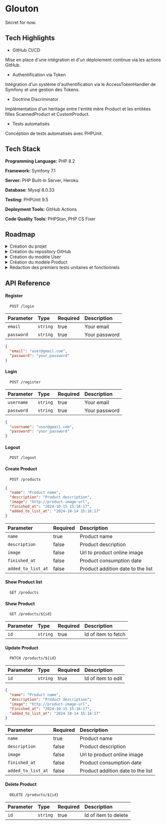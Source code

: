 # Glouton

Secret for now.

## Tech Highlights

- GitHub CI/CD

Mise en place d'une intégration et d'un déploiement continue via les actions GitHub.

- Authentification via Token

Intégration d'un système d'authentification via le AccessTokenHandler de Symfony et une gestion des Tokens.

- Doctrine Discriminator

Implémentation d'un heritage entre l'entité mère Product et les entitées filles ScannedProduct et CustomProduct.

- Tests automatisés

Concéption de tests automatisés avec PHPUnit.

## Tech Stack

**Programming Language:** PHP 8.2

**Framework:** Symfony 7.1

**Server:** PHP Built-in Server, Heroku

**Database:** Mysql 8.0.33

**Testing:** PHPUnit 9.5

**Deployment Tools:** GitHub Actions

**Code Quality Tools:** PHPStan, PHP CS Fixer

## Roadmap

<details>
<summary>Création du projet</summary>

- [x] Création du projet Symfony 7.1
- [x] Déploiement sur GitHub
- [x] Intégrer PHPUnit
- [x] Intégrer PHPStan
- [x] Intégrer PHP CS Fixer

</details>

<details>
<summary>Création du repository GitHub</summary>

- [x] Premier commit du projet
- [x] Rédaction d’une première doc
- [x] Rédaction de la roadmap
- [x] Création d’une CI/CD GitHub

</details>

<details>
<summary>Création du modèle User</summary>

- [x] Création du modèle User
- [x] Implémentation de l’authentification

</details>

<details>
<summary>Création du modèle Product</summary>

- [x] Création du modèle Product parent
- [x] Création des modèles enfant
- [x] Get endpoint
- [x] Post endpoint
- [x] Patch endpoint
- [x] Delete endpoint

</details>

<details>
<summary>Rédaction des premiers tests unitaires et fonctionnels</summary>

- [x] Rédaction des tests d'authentification
- [x] Rédaction des tests d'accès sur les endpoints de Product
- [x] Rédaction des tests de serialization sur Product
- [x] Rédaction des tests de validation sur Product

</details>

## API Reference

#### Register

```
  POST /login
```

| Parameter  | Type     | Required | Description   |
|:-----------|:---------|----------|:--------------|
| `email`    | `string` | true     | Your email    |
| `password` | `string` | true     | Your password |

```json
{
  "email": "user@gmail.com",
  "password": "your_password"
}
```

#### Login

```
  POST /register
```

| Parameter  | Type     | Required | Description   |
|:-----------|:---------|----------|:--------------|
| `username` | `string` | true     | Your email    |
| `password` | `string` | true     | Your password |

```json
{
  "username": "user@gmail.com",
  "password": "your_password"
}
```

#### Logout

```
  POST /logout
```

#### Create Product

```
  POST /products
```

```json
{
  "name": "Product name",
  "description": "Product description",
  "image": "http://product-image-url",
  "finished_at": "2024-10-15 15:16:17",
  "added_to_list_at": "2024-10-14 15:16:17"
}
```

| Parameter          | Required | Description                       |
|:-------------------|----------|:----------------------------------|
| `name`             | true     | Product name                      |
| `description`      | false    | Product description               |
| `image`            | false    | Url to product online image       |
| `finished_at`      | false    | Product consumption date          |
| `added_to_list_at` | false    | Product addition date to the list |

#### Show Product list

```
  GET /products
```

#### Show Product

```
  GET /products/${id}
```

| Parameter | Type     | Required | Description         |
|:----------|:---------|----------|:--------------------|
| `id`      | `string` | true     | Id of item to fetch |

#### Update Product

```
  PATCH /products/${id}
```

| Parameter | Type     | Required | Description        |
|:----------|:---------|----------|:-------------------|
| `id`      | `string` | true     | Id of item to edit |

```json
{
  "name": "Product name",
  "description": "Product description",
  "image": "http://product-image-url",
  "finished_at": "2024-10-15 15:16:17",
  "added_to_list_at": "2024-10-14 15:16:17"
}
```

| Parameter          | Required | Description                       |
|:-------------------|----------|:----------------------------------|
| `name`             | true     | Product name                      |
| `description`      | false    | Product description               |
| `image`            | false    | Url to product online image       |
| `finished_at`      | false    | Product consumption date          |
| `added_to_list_at` | false    | Product addition date to the list |

#### Delete Product

```
  DELETE /products/${id}
```

| Parameter | Type     | Required | Description          |
|:----------|:---------|----------|:---------------------|
| `id`      | `string` | true     | Id of item to delete |